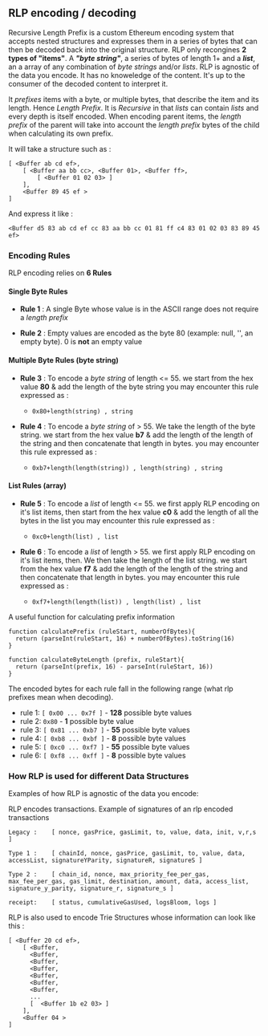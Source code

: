 ## RLP encoding / decoding

Recursive Length Prefix is a custom Ethereum encoding system that accepts nested structures and expresses them in a series of bytes that can then be decoded back into the original structure. RLP only recongines **2 types of "items"**. A **_"byte string"_**, a series of bytes of length 1+ and a **_list_**, an a array of any combination of _byte strings_ and/or _lists_. RLP is agnostic of the data you encode. It has no knoweledge of the content. It's up to the consumer of the decoded content to interpret it.

It _prefixes_ items with a byte, or multiple bytes, that describe the item and its length. Hence _Length Prefix_. It is _Recursive_ in that _lists_ can contain _lists_ and every depth is itself encoded. When encoding parent items, the _length prefix_ of the parent will take into account the _length prefix_ bytes of the child when calculating its own prefix.

It will take a structure such as :

    [ <Buffer ab cd ef>,
        [ <Buffer aa bb cc>, <Buffer 01>, <Buffer ff>,
            [ <Buffer 01 02 03> ]
        ],
        <Buffer 89 45 ef >
    ]

And express it like :

    <Buffer d5 83 ab cd ef cc 83 aa bb cc 01 81 ff c4 83 01 02 03 83 89 45 ef>

### Encoding Rules

RLP encoding relies on **6 Rules**

#### Single Byte Rules

- **Rule 1** : A single Byte whose value is in the ASCII range does not require a _length prefix_

- **Rule 2** : Empty values are encoded as the byte 80 (example: null, '', an empty byte). 0 is **not** an empty value

#### Multiple Byte Rules (byte string)

- **Rule 3** : To encode a _byte string_ of length <= 55. we start from the hex value **80** & add the length of the byte string
  you may encounter this rule expressed as :

  - `0x80+length(string) , string`

- **Rule 4** : To encode a _byte string_ of > 55. We take the length of the byte string. we start from the hex value **b7** & add the length of the length of the string and then concatenate that length in bytes.
  you may encounter this rule expressed as :

  - `0xb7+length(length(string)) , length(string) , string`

#### List Rules (array)

- **Rule 5** : To encode a _list_ of length <= 55. we first apply RLP encoding on it's list items, then start from the hex value **c0** & add the length of all the bytes in the list
  you may encounter this rule expressed as :

  - `0xc0+length(list) , list`

- **Rule 6** : To encode a _list_ of length > 55. we first apply RLP encoding on it's list items, then. We then take the length of the list string. we start from the hex value **f7** & add the length of the length of the string and then concatenate that length in bytes.
  you may encounter this rule expressed as :

  - `0xf7+length(length(list)) , length(list) , list`

A useful function for calculating prefix information

    function calculatePrefix (ruleStart, numberOfBytes){
      return (parseInt(ruleStart, 16) + numberOfBytes).toString(16)
    }

    function calculateByteLength (prefix, ruleStart){
      return (parseInt(prefix, 16) - parseInt(ruleStart, 16))
    }

The encoded bytes for each rule fall in the following range (what rlp prefixes mean when decoding).

- rule 1: `[ 0x00 ... 0x7f ]` - **128** possible byte values
- rule 2: `0x80` - **1** possible byte value
- rule 3: `[ 0x81 ... 0xb7 ]` - **55** possible byte values
- rule 4: `[ 0xb8 ... 0xbf ]` - **8** possible byte values
- rule 5: `[ 0xc0 ... 0xf7 ]` - **55** possible byte values
- rule 6: `[ 0xf8 ... 0xff ]` - **8** possible byte values

### How RLP is used for different Data Structures

Examples of how RLP is agnostic of the data you encode:

RLP encodes transactions. Example of signatures of an rlp encoded transactions

    Legacy :	[ nonce, gasPrice, gasLimit, to, value, data, init, v,r,s ]

    Type 1 :    [ chainId, nonce, gasPrice, gasLimit, to, value, data, accessList, signatureYParity, signatureR, signatureS ]

    Type 2 :    [ chain_id, nonce, max_priority_fee_per_gas, max_fee_per_gas, gas_limit, destination, amount, data, access_list, signature_y_parity, signature_r, signature_s ]

    receipt:    [ status, cumulativeGasUsed, logsBloom, logs ]

RLP is also used to encode Trie Structures whose information can look like this :

    [ <Buffer 20 cd ef>,
        [ <Buffer,
          <Buffer,
          <Buffer,
          <Buffer,
          <Buffer,
          <Buffer,
          <Buffer,
          ...
          [  <Buffer 1b e2 03> ]
        ],
        <Buffer 04 >
    ]
